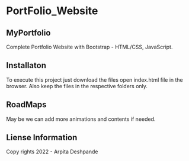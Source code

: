 # PortFolio_Website

## MyPortfolio
Complete Portfolio Website with Bootstrap - HTML/CSS, JavaScript.

## Installaton
To execute this project just download the files open index.html file in the browser. Also keep the files in the respective folders only.

## RoadMaps
May be we can add more animations and contents if needed.

## Liense Information
Copy rights 2022 - Arpita Deshpande
